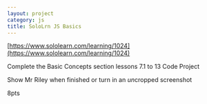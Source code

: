 ```yaml
---
layout: project
category: js
title: SoloLrn JS Basics
---
```


[https://www.sololearn.com/learning/1024](https://www.sololearn.com/learning/1024)

Complete the Basic Concepts section lessons 7.1 to 13 Code Project

Show Mr Riley when finished or turn in an *un*cropped screenshot

8pts
